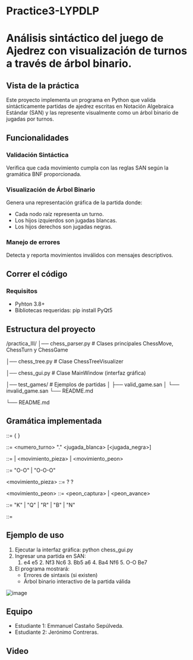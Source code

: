 # Practice3-LYPDLP

# Análisis sintáctico del juego de Ajedrez con visualización de turnos a través de árbol binario. 

## Vista de la práctica 
Este proyecto implementa un programa en Python que valida sintácticamente partidas de ajedrez escritas en Notación Algebraica Estándar (SAN) y las represente visualmente como un árbol binario de jugadas por turnos.

## Funcionalidades 

### Validación Sintáctica
Verifica que cada movimiento cumpla con las reglas SAN según la gramática BNF proporcionada.

### Visualización de Árbol Binario
Genera una representación gráfica de la partida donde:

- Cada nodo raíz representa un turno.
- Los hijos izquierdos son jugadas blancas.
- Los hijos derechos son jugadas negras.

### Manejo de errores
Detecta y reporta movimientos inválidos con mensajes descriptivos.

## Correr el código 

### Requisitos
- Pyhton 3.8+
- Bibliotecas requeridas: pip install PyQt5

## Estructura del proyecto
/practica_III/
│── chess_parser.py       # Clases principales ChessMove, ChessTurn y ChessGame

│── chess_tree.py         # Clase ChessTreeVisualizer

│── chess_gui.py          # Clase MainWindow (interfaz gráfica)

│── test_games/           # Ejemplos de partidas
│   ├── valid_game.san
│   └── invalid_game.san
└── README.md

└── README.md

## Gramática implementada 
<partida> ::= { <turno> }

<turno> ::= <numero_turno> "." <jugada_blanca> [<jugada_negra>]

<jugada> ::= <enroque> | <movimiento_pieza> | <movimiento_peon>

<enroque> ::= "O-O" | "O-O-O"

<movimiento_pieza> ::= <pieza> <desambiguacion>? <captura>? <casilla>

<movimiento_peon> ::= <peon_captura> | <peon_avance>

<pieza> ::= "K" | "Q" | "R" | "B" | "N"

<casilla> ::= <letra><numero>

## Ejemplo de uso

1. Ejecutar la interfaz gráfica:
   python chess_gui.py
2. Ingresar una partida en SAN:
   1. e4 e5 2. Nf3 Nc6 3. Bb5 a6 4. Ba4 Nf6 5. O-O Be7
3. El programa mostrará:
   - Errores de sintaxis (si existen)
   - Árbol binario interactivo de la partida válida

![image](https://github.com/user-attachments/assets/578cdd2a-6c32-4d37-b330-9370dab7fd08)

  
## Equipo 
- Estudiante 1: Emmanuel Castaño Sepúlveda.
- Estudiante 2: Jerónimo Contreras. 

## Video
  



